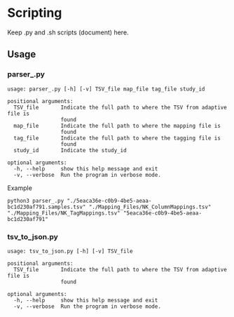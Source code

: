 # Scripting

Keep .py and .sh scripts (document) here.

## Usage

### parser_.py 

    usage: parser_.py [-h] [-v] TSV_file map_file tag_file study_id

    positional arguments:
      TSV_file       Indicate the full path to where the TSV from adaptive file is
                     found
      map_file       Indicate the full path to where the mapping file is
                     found
      tag_file       Indicate the full path to where the tagging file is
                     found
      study_id       Indicate the study_id

    optional arguments:
      -h, --help     show this help message and exit
      -v, --verbose  Run the program in verbose mode.

Example

    python3 parser_.py "./5eaca36e-c0b9-4be5-aeaa-bc1d230af791.samples.tsv" "./Mapping_Files/NK_ColumnMappings.tsv" "./Mapping_Files/NK_TagMappings.tsv" "5eaca36e-c0b9-4be5-aeaa-bc1d230af791"
      
### tsv_to_json.py

    usage: tsv_to_json.py [-h] [-v] TSV_file

    positional arguments:
      TSV_file       Indicate the full path to where the TSV from adaptive file is
                     found

    optional arguments:
      -h, --help     show this help message and exit
      -v, --verbose  Run the program in verbose mode.
